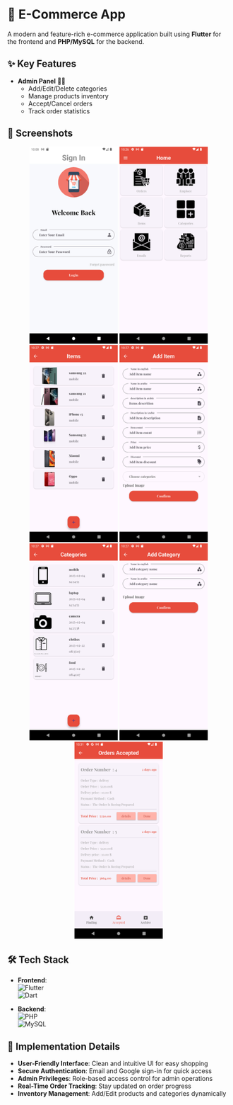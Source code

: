 # 🛒 E-Commerce App  
A modern and feature-rich e-commerce application built using **Flutter** for the frontend and **PHP/MySQL** for the backend.

## ✨ Key Features


- **Admin Panel** 👨💼
  - Add/Edit/Delete categories
  - Manage products inventory
  - Accept/Cancel orders
  - Track order statistics

## 📸 Screenshots
<div align="center">
  <img src="./assets/screenshots/2-Auth.png" width="200" alt="Login Screen">
  <img src="./assets/screenshots/3-home.png" width="200" alt="Verification Screen">
  <img src="./assets/screenshots/4-add item.png" width="200" alt="Home Screen">
  <img src="./assets/screenshots/5-add item.png" width="200" alt="Items Screen">
  <img src="./assets/screenshots/6-view cate.png" width="200" alt="Item View Screen">
  <img src="./assets/screenshots/7-add cate.png" width="200" alt="Cart Screen">
  <img src="./assets/screenshots/8-orders.png" width="200" alt="Orders Binding Screen">
</div>

## 🛠️ Tech Stack
- **Frontend**:  
  <img src="https://img.shields.io/badge/Flutter-02569B?style=flat&logo=flutter&logoColor=white" alt="Flutter">  
  <img src="https://img.shields.io/badge/Dart-0175C2?style=flat&logo=dart&logoColor=white" alt="Dart">

- **Backend**:  
  <img src="https://img.shields.io/badge/PHP-777BB4?style=flat&logo=php&logoColor=white" alt="PHP">  
  <img src="https://img.shields.io/badge/MySQL-4479A1?style=flat&logo=mysql&logoColor=white" alt="MySQL">


## 🚀 Implementation Details
- **User-Friendly Interface**: Clean and intuitive UI for easy shopping
- **Secure Authentication**: Email and Google sign-in for quick access
- **Admin Privileges**: Role-based access control for admin operations
- **Real-Time Order Tracking**: Stay updated on order progress
- **Inventory Management**: Add/Edit products and categories dynamically

